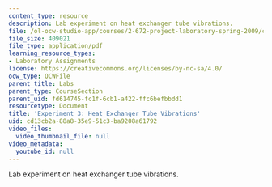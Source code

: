 ```yaml
---
content_type: resource
description: Lab experiment on heat exchanger tube vibrations.
file: /ol-ocw-studio-app/courses/2-672-project-laboratory-spring-2009/cd13cb2a88a835e951c3ba9208a61792_heat_excha.pdf
file_size: 409021
file_type: application/pdf
learning_resource_types:
- Laboratory Assignments
license: https://creativecommons.org/licenses/by-nc-sa/4.0/
ocw_type: OCWFile
parent_title: Labs
parent_type: CourseSection
parent_uid: fd614745-fc1f-6cb1-a422-ffc6befbbdd1
resourcetype: Document
title: 'Experiment 3: Heat Exchanger Tube Vibrations'
uid: cd13cb2a-88a8-35e9-51c3-ba9208a61792
video_files:
  video_thumbnail_file: null
video_metadata:
  youtube_id: null
---
```

Lab experiment on heat exchanger tube vibrations.